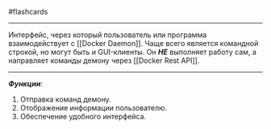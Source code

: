 #flashcards
***
Интерфейс, через который пользователь или программа взаимодействует с [[Docker Daemon]]. Чаще всего является командной строкой, но могут быть и GUI-клиенты.
Он ***НЕ*** выполняет работу сам, а направляет команды демону через [[Docker Rest API]].
***
***Функции***:
1. Отправка команд демону.
2. Отображение информации пользователю.
3. Обеспечение удобного интерфейса.
<!--SR:!2025-09-29,3,250-->